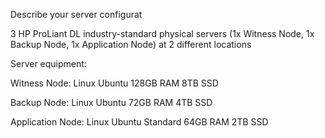 Describe your server configurat

3 HP ProLiant DL industry-standard physical servers (1x Witness Node, 1x Backup Node, 1x Application Node) at 2 different locations

Server equipment:

Witness Node: Linux Ubuntu 128GB RAM 8TB SSD

Backup Node: Linux Ubuntu 72GB RAM 4TB SSD

Application Node: Linux Ubuntu Standard 64GB RAM 2TB SSD

